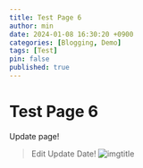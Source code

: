 ```yaml
---
title: Test Page 6
author: min
date: 2024-01-08 16:30:20 +0900
categories: [Blogging, Demo]
tags: [Test]
pin: false
published: true
---
```


# Test Page 6

Update page!

> Edit Update Date!
![imgtitle](https://chirpy-img.netlify.app/commons/devices-mockup.png)
